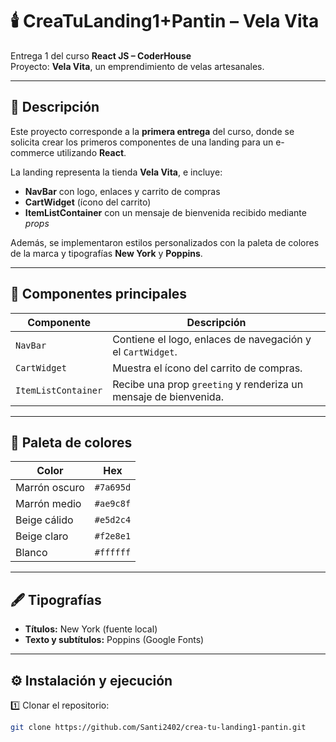 # 🕯️ CreaTuLanding1+Pantin – Vela Vita

Entrega 1 del curso **React JS – CoderHouse**  
Proyecto: **Vela Vita**, un emprendimiento de velas artesanales.

---

## 📌 Descripción
Este proyecto corresponde a la **primera entrega** del curso, donde se solicita crear los primeros componentes de una landing para un e-commerce utilizando **React**.

La landing representa la tienda **Vela Vita**, e incluye:

- **NavBar** con logo, enlaces y carrito de compras  
- **CartWidget** (ícono del carrito)  
- **ItemListContainer** con un mensaje de bienvenida recibido mediante *props*  

Además, se implementaron estilos personalizados con la paleta de colores de la marca y tipografías **New York** y **Poppins**.

---

## 🧩 Componentes principales

| Componente | Descripción |
|-------------|--------------|
| `NavBar` | Contiene el logo, enlaces de navegación y el `CartWidget`. |
| `CartWidget` | Muestra el ícono del carrito de compras. |
| `ItemListContainer` | Recibe una prop `greeting` y renderiza un mensaje de bienvenida. |

---

## 🎨 Paleta de colores

| Color | Hex |
|--------|------|
| Marrón oscuro | `#7a695d` |
| Marrón medio  | `#ae9c8f` |
| Beige cálido  | `#e5d2c4` |
| Beige claro   | `#f2e8e1` |
| Blanco        | `#ffffff` |

---

## 🖋️ Tipografías

- **Títulos:** New York (fuente local)
- **Texto y subtítulos:** Poppins (Google Fonts)

---

## ⚙️ Instalación y ejecución

1️⃣ Clonar el repositorio:
```bash
git clone https://github.com/Santi2402/crea-tu-landing1-pantin.git
